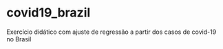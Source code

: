 # covid19_brazil
Exercício didático com ajuste de regressão a partir dos casos de covid-19 no Brasil
